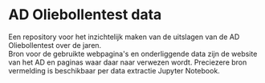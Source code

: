 # AD Oliebollentest data

Een repository voor het inzichtelijk maken van de uitslagen van de AD Oliebollentest over de jaren.  
Bron voor de gebruikte webpagina's en onderliggende data zijn de website van het AD en paginas waar daar naar verwezen wordt. Preciezere bron vermelding is beschikbaar per data extractie Jupyter Notebook.
